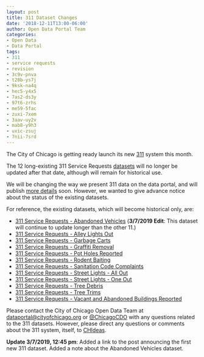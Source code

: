 ```yaml
---
layout: post
title: 311 Dataset Changes
date: '2018-12-11T13:00-06:00'
author: Open Data Portal Team
categories:
- Open Data
- Data Portal
tags:
- 311
- service requests
- revision
- 3c9v-pnva
- t28b-ys7j
- 9ksk-na4q
- hec5-y4x5
- 7as2-ds3y
- 97t6-zrhs
- me59-5fac
- zuxi-7xem
- 3aav-uy2v
- mab8-y9h3
- uxic-zsuj
- 7nii-7srd
---
```

The City of Chicago is getting ready launch its new [311](https://www.cityofchicago.org/city/en/sites/311ProjectInformation/home.html) system this month.

The 12 long-existing 311 Service Requests [datasets](https://data.cityofchicago.org/browse?category=Service+Requests&limitTo=datasets&q=&sortBy=alpha) will no longer be updated after that date, although will remain for historical use.

We will be changing the way we present 311 data on the data portal, and will publish [more details](http://dev.cityofchicago.org/open%20data/data%20portal/2019/03/06/new-311-datasets.html) soon. However, we wanted to give advance notice about the status of the existing datasets.

For reference, the existing datasets, which will become historical only, are:

* [311 Service Requests - Abandoned Vehicles](https://data.cityofchicago.org/d/3c9v-pnva) (**3/7/2019 Edit**: This dataset will continue to update longer than the other 11.)
* [311 Service Requests - Alley Lights Out](https://data.cityofchicago.org/d/t28b-ys7j)
* [311 Service Requests - Garbage Carts](https://data.cityofchicago.org/d/9ksk-na4q)
* [311 Service Requests - Graffiti Removal](https://data.cityofchicago.org/d/hec5-y4x5)
* [311 Service Requests - Pot Holes Reported](https://data.cityofchicago.org/d/7as2-ds3y)
* [311 Service Requests - Rodent Baiting](https://data.cityofchicago.org/d/97t6-zrhs)
* [311 Service Requests - Sanitation Code Complaints](https://data.cityofchicago.org/d/me59-5fac)
* [311 Service Requests - Street Lights - All Out](https://data.cityofchicago.org/d/zuxi-7xem)
* [311 Service Requests - Street Lights - One Out](https://data.cityofchicago.org/d/3aav-uy2v)
* [311 Service Requests - Tree Debris](https://data.cityofchicago.org/d/mab8-y9h3)
* [311 Service Requests - Tree Trims](https://data.cityofchicago.org/d/uxic-zsuj)
* [311 Service Requests - Vacant and Abandoned Buildings Reported](https://data.cityofchicago.org/d/7nii-7srd)

Please contact the City of Chicago Open Data Team at [dataportal@cityofchicago.org](mailto:dataportal@cityofchicago.org) or [@ChicagoCDO](https://twitter.com/ChicagoCDO) with any questions related to the 311 datasets. However, please direct any questions or comments about the 311 system, itself, to [CHIdeas](https://www.chideas.org).

**Update 3/7/2019, 12:45 pm**: Added a link to the post announcing the first new 311 dataset. Added a note about the Abandoned Vehicles dataset.

